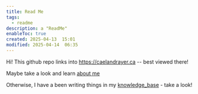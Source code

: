 ```yaml
---
title: Read Me
tags:
  - readme
description: a "ReadMe"
enableToc: true
created: 2025-04-13  15:01
modified: 2025-04-14  06:35
---
```

 
Hi! This github repo links into https://caelandrayer.ca -- best viewed there!

Maybe take a look and learn [about me](about_me.md)

Otherwise, I have a been writing things in my [knowledge_base](knowledge_base/knowledge_base.md) - take a look! 

